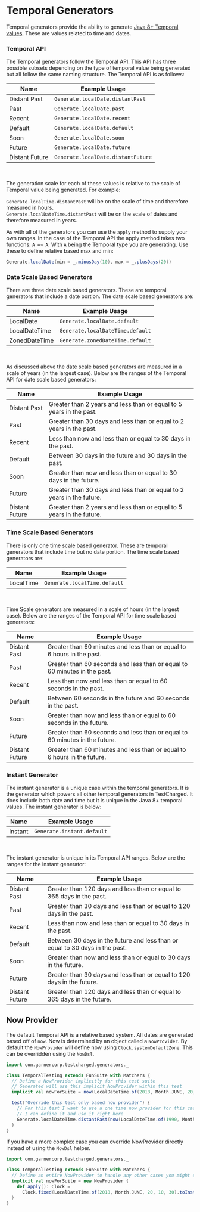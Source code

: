 # Temporal Generators

Temporal generators provide the ability to generate [Java 8+ Temporal values](https://docs.oracle.com/javase/8/docs/api/java/time/package-summary.html). 
These are values related to time and dates.


### Temporal API
The Temporal generators follow the Temporal API. 
This API has three possible subsets depending on the type of temporal value being generated but all follow the same naming structure.
The Temporal API is as follows:

| Name           | Example Usage                      |
|----------------|------------------------------------|
| Distant Past   | `Generate.localDate.distantPast`   |
| Past           | `Generate.localDate.past`          |
| Recent         | `Generate.localDate.recent`        |
| Default        | `Generate.localDate.default`       |
| Soon           | `Generate.localDate.soon`          |
| Future         | `Generate.localDate.future`        |
| Distant Future | `Generate.localDate.distantFuture` |

<br>

The generation scale for each of these values is relative to the scale of Temporal value being generated.
For example: 
    
`Generate.localTime.distantPast` will be on the scale of time and therefore measured in hours.  
`Generate.localDateTime.distantPast` will be on the scale of dates and therefore measured in years.

As with all of the generators you can use the `apply` method to supply your own ranges.
In the case of the Temporal API the apply method takes two functions: `A => A`.
With `A` being the Temporal type you are generating. Use these to define relative based max and min:

```scala
Generate.localDate(min = _.minusDay(10), max = _.plusDays(20))
```


### Date Scale Based Generators
There are three date scale based generators.
These are temporal generators that include a date portion.
The date scale based generators are:

| Name          | Example Usage                    |
|---------------|----------------------------------|
| LocalDate     | `Generate.localDate.default`     |
| LocalDateTime | `Generate.localDateTime.default` |
| ZonedDateTime | `Generate.zonedDateTime.default` |

<br>

As discussed above the date scale based generators are measured in a scale of years (in the largest case).
Below are the ranges of the Temporal API for date scale based generators:

| Name           | Example Usage                                                         |
|----------------|-----------------------------------------------------------------------|
| Distant Past   | Greater than 2 years and less than or equal to 5 years in the past.   |
| Past           | Greater than 30 days and less than or equal to 2 years in the past.   |
| Recent         | Less than now and less than or equal to 30 days in the past.          |
| Default        | Between 30 days in the future and 30 days in the past.                |
| Soon           | Greater than now and less than or equal to 30 days in the future.     |
| Future         | Greater than 30 days and less than or equal to 2 years in the future. |
| Distant Future | Greater than 2 years and less than or equal to 5 years in the future. |


### Time Scale Based Generators
There is only one time scale based generator.
These are temporal generators that include time but no date portion.
The time scale based generators are:

| Name      | Example Usage                |
|-----------|------------------------------|
| LocalTime | `Generate.localTime.default` |

<br>

Time Scale generators are measured in a scale of hours (in the largest case).
Below are the ranges of the Temporal API for time scale based generators:

| Name           | Example Usage                                                               |
|----------------|-----------------------------------------------------------------------------|
| Distant Past   | Greater than 60 minutes and less than or equal to 6 hours in the past.      |
| Past           | Greater than 60 seconds and less than or equal to 60 minutes in the past.   |
| Recent         | Less than now and less than or equal to 60 seconds in the past.             |
| Default        | Between 60 seconds in the future and 60 seconds in the past.                |
| Soon           | Greater than now and less than or equal to 60 seconds in the future.        |
| Future         | Greater than 60 seconds and less than or equal to 60 minutes in the future. |
| Distant Future | Greater than 60 minutes and less than or equal to 6 hours in the future.    |


### Instant Generator
The instant generator is a unique case within the temporal generators.
It is the generator which powers all other temporal generators in TestCharged.
It does include both date and time but it is unique in the Java 8+ temporal values.
The instant generator is below:

| Name    | Example Usage              |
|---------|----------------------------|
| Instant | `Generate.instant.default` |

<br>

The instant generator is unique in its Temporal API ranges.
Below are the ranges for the instant generator:

| Name           | Example Usage                                                                |
|----------------|------------------------------------------------------------------------------|
| Distant Past   | Greater than 120 days and less than or equal to 365 days in the past.        |
| Past           | Greater than 30 days and less than or equal to 120 days in the past.         |
| Recent         | Less than now and less than or equal to 30 days in the past.                 |
| Default        | Between 30 days in the future and less than or equal to 30 days in the past. |
| Soon           | Greater than now and less than or equal to 30 days in the future.            |
| Future         | Greater than 30 days and less than or equal to 120 days in the future.       |
| Distant Future | Greater than 120 days and less than or equal to 365 days in the future.      |


## Now Provider
The default Temporal API is a relative based system. 
All dates are generated based off of `now`.
Now is determined by an object called a `NowProvider`.
By default the `NowProvider` will define now using `Clock.systemDefaultZone`.
This can be overridden using the `NowDsl`.

```scala
import com.garnercorp.testcharged.generators._

class TemporalTesting extends FunSuite with Matchers {
  // Define a NowProvider implicitly for this test suite
  // Generated will use this implicit NowProvider within this test
  implicit val nowForSuite = now(LocalDateTime.of(2018, Month.JUNE, 20, 10, 30))

  test("Override this test only based now provider") {
    // For this test I want to use a one time now provider for this case.
    // I can define it and use it right here
    Generate.localDateTime.distantPast(now(LocalDateTime.of(1990, Month.AUGUST, 20, 10, 10)))
  }
}
```

If you have a more complex case you can override NowProvider directly instead of using the `NowDsl` helper.
```scala
import com.garnercorp.testcharged.generators._

class TemporalTesting extends FunSuite with Matchers {
  // Define an entire NowProvider to handle any other cases you might encounter
  implicit val nowForSuite = new NowProvider {
    def apply(): Clock = 
      Clock.fixed(LocalDateTime.of(2018, Month.JUNE, 20, 10, 30).toInstant(ZoneOffset.UTC), ZoneOffset.UTC)
  }
}
```
